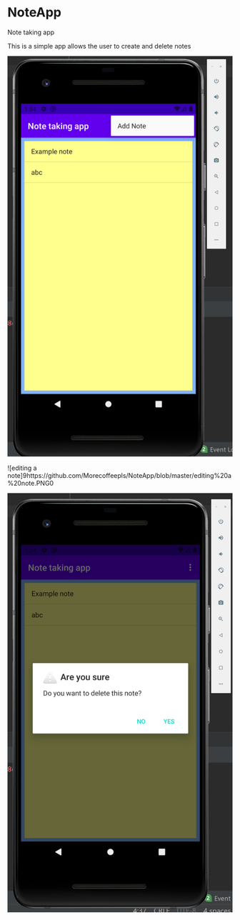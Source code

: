 # NoteApp
Note taking app

This is a simple app allows the user to create and delete notes 

![Adding a new note](https://github.com/Morecoffeepls/NoteApp/blob/master/adding%20a%20note.PNG)

![editing a note]9https://github.com/Morecoffeepls/NoteApp/blob/master/editing%20a%20note.PNG0

![deleting a note](https://github.com/Morecoffeepls/NoteApp/blob/master/deleting%20a%20note.PNG)
